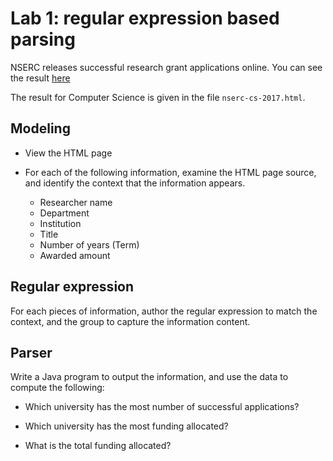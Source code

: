 # Lab 1: regular expression based parsing

NSERC releases successful research grant applications online.
You can see the result [here](http://www.nserc-crsng.gc.ca/NSERC-CRSNG/FundingDecisions-DecisionsFinancement/ResearchGrants-SubventionsDeRecherche/ResultsGSC-ResultatsCSS_eng.asp?Year=2017)

The result for Computer Science is given in the file `nserc-cs-2017.html`.

## Modeling

- View the HTML page

- For each of the following information, examine the HTML page source, and
identify the context that the information appears.

    - Researcher name
    - Department
    - Institution
    - Title
    - Number of years (Term)
    - Awarded amount

## Regular expression

For each pieces of information, author the regular expression to match the
context, and the group to capture the information content.


## Parser

Write a Java program to output the information, and use the data to compute the
following:

- Which university has the most number of successful applications?

- Which university has the most funding allocated?

- What is the total funding allocated?


